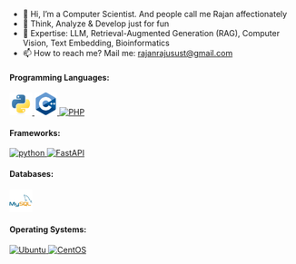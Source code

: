 - 👋 Hi, I’m a Computer Scientist. And people call me Rajan affectionately
- 👀 Think, Analyze & Develop just for fun
- 🌱 Expertise: LLM, Retrieval-Augmented Generation (RAG), Computer Vision, Text Embedding, Bioinformatics
- 📫 How to reach me? Mail me: rajanrajusust@gmail.com

<h4 align="left">Programming Languages:</h4>
<p align="left"><a href="https://www.python.org" target="_blank" rel="noreferrer"> <img src="https://raw.githubusercontent.com/devicons/devicon/master/icons/python/python-original.svg" alt="python" width="40" height="40"/> </a> <a href="https://www.w3schools.com/cpp/" target="_blank" rel="noreferrer"> <img src="https://raw.githubusercontent.com/devicons/devicon/master/icons/cplusplus/cplusplus-original.svg" alt="cplusplus" width="40" height="40"/> </a> <a href="https://www.php.net/" target="_blank" rel="noreferrer"> <img src="https://www.php.net/favicon.ico?v=2" alt="PHP" width="40" height="40"/> </a>
</p>

<h4 align="left">Frameworks:</h4>
<p align="left">
<a href="https://laravel.com/" target="_blank" rel="noreferrer"> <img src="https://laravel.com/img/logomark.min.svg" alt="python" width="40" height="40"/> </a> <a href="https://fastapi.tiangolo.com/" target="_blank" rel="noreferrer"> <img src="https://fastapi.tiangolo.com/img/favicon.png" alt="FastAPI" width="40" height="40"/></a>
</p>

<h4 align="left">Databases:</h4>
<p align="left">
<a href="https://www.mysql.com/" target="_blank" rel="noreferrer"> <img src="https://raw.githubusercontent.com/devicons/devicon/master/icons/mysql/mysql-original-wordmark.svg" alt="mysql" width="40" height="40"/> </a>
</p>


<h4 align="left">Operating Systems:</h4>
<p align="left">
<a href="https://ubuntu.com/" target="_blank" rel="noreferrer"> <img src="https://assets.ubuntu.com/v1/8114528b-picto-ubuntu-orange.png" alt="Ubuntu" width="40" height="40"/> </a> <a href="https://www.centos.org/" target="_blank" rel="noreferrer"> <img src="https://www.centos.org/assets/img/favicon.png" alt="CentOS" width="40" height="40"/></a>
</p>

<!---
Rajan-sust/Rajan-sust is a ✨ special ✨ repository because its `README.md` (this file) appears on your GitHub profile.
You can click the Preview link to take a look at your changes.
#### Skills :
- **Programming Languages** :  Python3, C++, Java, PHP, Javascript, Golang
- **Frameworks** : Flask, FastAPI, Laravel, Express
- **Web Technologies** : REST
- **Data Management** : MySQL, MongoDB, Redis, Vector DB (Qdrant)
- **DevOps** : Linux, Docker
- **Cloud** : GCP
--->
